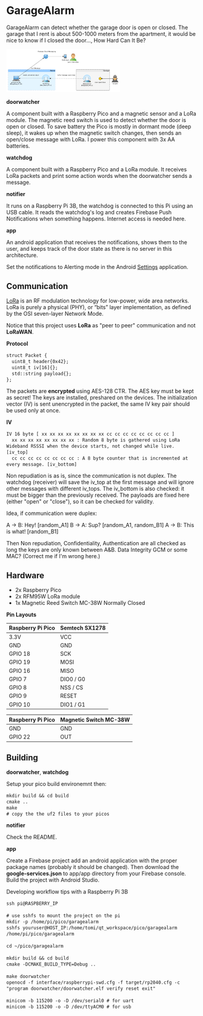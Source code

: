 GarageAlarm
===========

GarageAlarm can detect whether the garage door is open or closed.
The garage that I rent is about 500-1000 meters from the apartment,
it would be nice to know if I closed the door..., How Hard Can It Be?

<img src="doc/architecture.png" width="300"/>


**doorwatcher**

A component built with a Raspberry Pico and a magnetic sensor and a LoRa module.
The magnetic reed switch is used to detect whether the door is open or closed.
To save battery the Pico is mostly in dormant mode (deep sleep), it wakes up
when the magnetic switch changes, then sends an open/close message with LoRa.
I power this component with 3x AA batteries.


**watchdog**

A component built with a Raspberry Pico and a LoRa module. It receives LoRa packets
and print some action words when the doorwatcher sends a message.


**notifier**

It runs on a Raspberry Pi 3B, the watchdog is connected to this Pi using an USB cable.
It reads the watchdog's log and creates Firebase Push Notifications when something happens.
Internet access is needed here.


**app**

An android application that receives the notifications, shows them to the user,
and keeps track of the door state as there is no server in this architecture.

Set the notifications to Alerting mode in the Android <a href="https://support.google.com/android/answer/9079661?hl=en#zippy=%2Cchoose-if-notifications-interrupt-you-or-stay-silent">Settings</a> application.

Communication
-------------

<a href="https://lora-developers.semtech.com/documentation/tech-papers-and-guides/lora-and-lorawan/">LoRa</a> is an RF
modulation technology for low-power, wide area networks. LoRa is purely a physical (PHY), or “bits”
layer implementation, as defined by the OSI seven-layer Network Mode.

Notice that this project uses **LoRa** as "peer to peer" communication and not **LoRaWAN**.

**Protocol**
```
struct Packet {
  uint8_t header{0x42};
  uint8_t iv[16]{};
  std::string payload{};
};
```

The packets are **encrypted** using AES-128 CTR. The AES key must be kept as secret! The keys are installed, preshared on
the devices. The initialization vector (IV) is sent unencrypted in the packet, the same IV key pair should be used
only at once.

**IV** 
```
IV 16 byte [ xx xx xx xx xx xx xx xx cc cc cc cc cc cc cc cc ]
  xx xx xx xx xx xx xx xx : Random 8 byte is gathered using LoRa Wideband RSSSI when the device starts, not changed while live. [iv_top]
  cc cc cc cc cc cc cc cc : A 8 byte counter that is incremented at every message. [iv_bottom]
```

Non repudiation is as is, since the communication is not duplex. The watchdog (receiver) will save the iv_top at the
first message and will ignore other messages with different iv_tops. The iv_bottom is also checked: it must be bigger than
the previously received. The payloads are fixed here (either "open" or "close"), so it can be checked for validity.


Idea, if communication were duplex:

A -> B: Hey! [random_A1]
B -> A: Sup? [random_A1, random_B1]
A -> B: This is what! [random_B1]

Then Non repudiation, Confidentiality, Authentication are all checked as long the keys are only known between A&B. Data Integrity GCM or some MAC?
(Correct me if I'm wrong here.)


Hardware
--------

 - 2x Raspberry Pico
 - 2x RFM95W LoRa module
 - 1x Magnetic Reed Switch MC-38W Normally Closed


**Pin Layouts**


| Raspberry Pi Pico | Semtech SX1278 |
| ----------------- | -------------- |
| 3.3V | VCC |
| GND | GND |
| GPIO 18 | SCK |
| GPIO 19 | MOSI |
| GPIO 16 | MISO |
| GPIO 7 | DIO0 / G0 |
| GPIO 8 | NSS / CS |
| GPIO 9 | RESET |
| GPIO 10 | DIO1 / G1 |


| Raspberry Pi Pico | Magnetic Switch MC-38W |
| ----------------- | ---------------------- |
| GND | GND |
| GPIO 22 | OUT |



Building
--------

**doorwatcher**, **watchdog**

Setup your pico build environemnt then:
```
mkdir build && cd build
cmake ..
make
# copy the the uf2 files to your picos
```

**notifier**

Check the README.

**app**

Create a Firebase project add an android application with the proper package names (probably it should be changed).
Then download the **google-services.json** to app/app directory from your Firebase console.
Build the project with Android Studio.


Developing workflow tips with a Raspberry Pi 3B

```
ssh pi@RASPBERRY_IP

# use sshfs to mount the project on the pi
mkdir -p /home/pi/pico/garagealarm
sshfs youruser@HOST_IP:/home/tomi/qt_workspace/pico/garagealarm /home/pi/pico/garagealarm

cd ~/pico/garagealarm

mkdir build && cd build
cmake -DCMAKE_BUILD_TYPE=Debug ..

make doorwatcher
openocd -f interface/raspberrypi-swd.cfg -f target/rp2040.cfg -c "program doorwatcher/doorwatcher.elf verify reset exit"

minicom -b 115200 -o -D /dev/serial0 # for uart
minicom -b 115200 -o -D /dev/ttyACM0 # for usb
```
